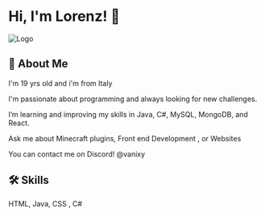
# Hi, I'm Lorenz! 👋


![Logo](https://art.pixilart.com/sr20cb1e208e634.gif)


## 🚀 About Me
I'm 19 yrs old and i'm from Italy 

I'm passionate about programming and always looking for new challenges.

 I’m learning and improving my skills in Java, C#, MySQL, MongoDB, and React.

 Ask me about Minecraft plugins, Front end Development , or Websites

 You can contact me on Discord! @vanixy

 
## 🛠 Skills
HTML, Java, CSS , C# 
